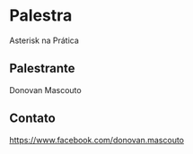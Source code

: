 # Palestra

Asterisk na Prática

## Palestrante

Donovan Mascouto

## Contato

https://www.facebook.com/donovan.mascouto